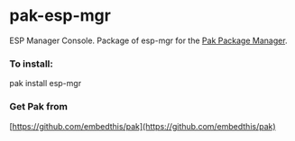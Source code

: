 pak-esp-mgr
===

ESP Manager Console.  Package of esp-mgr for the [Pak Package Manager](https://github.com/embedthis/pak).

### To install:

pak install esp-mgr

### Get Pak from

[https://github.com/embedthis/pak](https://github.com/embedthis/pak)
